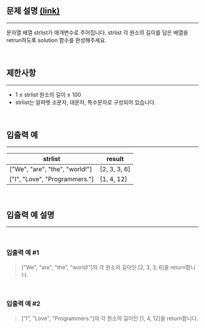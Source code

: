 ## 문제 설명 [(link)](https://school.programmers.co.kr/learn/courses/30/lessons/120854?language=javascript)

---

문자열 배열 strlist가 매개변수로 주어집니다. strlist 각 원소의 길이를 담은 배열을 retrun하도록 solution 함수를 완성해주세요.

<br>

## 제한사항

---

- 1 ≤ strlist 원소의 길이 ≤ 100
- strlist는 알파벳 소문자, 대문자, 특수문자로 구성되어 있습니다.

<br>

## 입출력 예

---

| strlist                        | result       |
| ------------------------------ | ------------ |
| ["We", "are", "the", "world!"] | [2, 3, 3, 6] |
| ["I", "Love", "Programmers."]  | [1, 4, 12]   |

<br>

## 입출력 예 설명

---

<br>

### 입출력 예 #1

> ["We", "are", "the", "world!"]의 각 원소의 길이인 [2, 3, 3, 6]을 return합니다.

<br>

### 입출력 예 #2

> ["I", "Love", "Programmers."]의 각 원소의 길이인 [1, 4, 12]을 return합니다.
